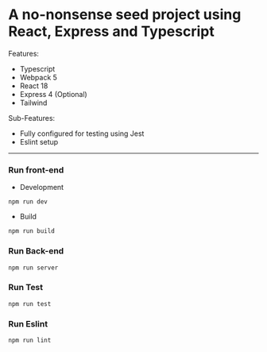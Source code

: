 # 
# A no-nonsense seed project using React, Express and Typescript


Features:

- Typescript
- Webpack 5
- React 18
- Express 4 (Optional)
- Tailwind

Sub-Features:

- Fully configured for testing using Jest
- Eslint setup

---

### Run front-end

- Development

```
npm run dev
```

- Build

```
npm run build
```

### Run Back-end

```
npm run server
```


### Run Test

```
npm run test
```


### Run Eslint

```
npm run lint
```




